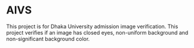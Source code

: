 # AIVS
This project is for Dhaka University admission image verification. This project verifies if an image has closed eyes, non-uniform background and non-significant background color.
